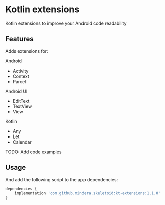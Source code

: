 # Kotlin extensions

Kotlin extensions to improve your Android code readability

## Features
Adds extensions for:

Android
- Activity
- Context
- Parcel

Android UI
- EditText
- TextView
- View

Kotlin
- Any
- Let
- Calendar


TODO: Add code examples

## Usage
And add the following script to the app dependencies:

```groovy
dependencies {
    implementation 'com.github.mindera.skeletoid:kt-extensions:1.1.0'
}
```